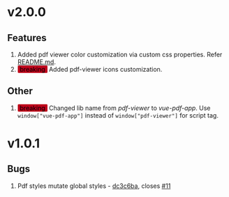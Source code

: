 # v2.0.0
## Features
1. Added pdf viewer color customization via custom css properties. Refer [README.md](./README.md "README.md").
1. <span style="background: #bd011b; color:black; border-radius: 2px; padding: 0 5px">breaking</span> Added pdf-viewer icons customization.

## Other
1. <span style="background: #bd011b; color:black; border-radius: 2px; padding: 0 5px">breaking</span> Changed lib name from *pdf-viewer* to *vue-pdf-app*. Use `window["vue-pdf-app"]` instead of `window["pdf-viewer"]` for script tag.

# v1.0.1
## Bugs
1. Pdf styles mutate global styles - [dc3c6ba](https://github.com/sandanat/vue-pdf-app/pull/13/commits/dc3c6ba7d9fde22753a9073c117628179e07e63e), closes [#11](https://github.com/sandanat/vue-pdf-app/issues/11)